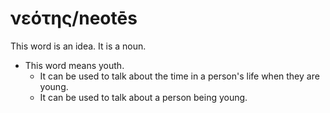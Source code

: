 # νεότης/neotēs
This word is an idea. It is a noun.
* This word means youth.
    * It can be used to talk about the time in a person's life when they are young.
    * It can be used to talk about a person being young.
